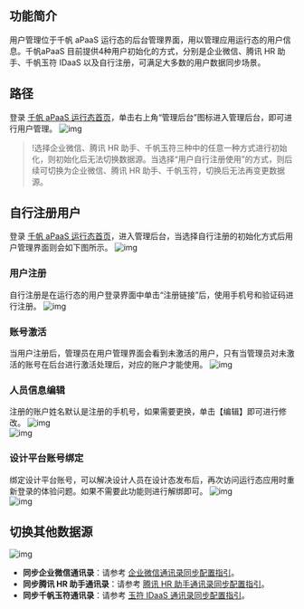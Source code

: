 ## 功能简介
用户管理位于千帆 aPaaS 运行态的后台管理界面，用以管理应用运行态的用户信息。千帆aPaaS 目前提供4种用户初始化的方式，分别是企业微信、腾讯 HR 助手、千帆玉符 IDaaS 以及自行注册，可满足大多数的用户数据同步场景。

## 路径
登录 [千帆 aPaaS 运行态首页](https://apaas.cloud.tencent.com/)，单击右上角“管理后台”图标进入管理后台，即可进行用户管理。
![img](https://main.qcloudimg.com/raw/f825b97460cc314cc709b3af3f7c2b24.png)        
>!选择企业微信、腾讯 HR 助手、千帆玉符三种中的任意一种方式进行初始化，则初始化后无法切换数据源。当选择“用户自行注册使用”的方式，则后续可切换为企业微信、腾讯 HR 助手、千帆玉符，切换后无法再变更数据源。



## **自行注册用户**
登录 [千帆 aPaaS 运行态首页](https://apaas.cloud.tencent.com/)，进入管理后台，当选择自行注册的初始化方式后用户管理界面则会如下图所示。
![img](https://main.qcloudimg.com/raw/6dc7c742ab58e8682e9f678a8cfd5815.png)        

### **用户注册**
自行注册是在运行态的用户登录界面中单击“注册链接”后，使用手机号和验证码进行注册。
![img](https://main.qcloudimg.com/raw/37ddcc7b7fee41050ab9faf706296938.png)        

### **账号激活**
当用户注册后，管理员在用户管理界面会看到未激活的用户，只有当管理员对未激活的账号在后台进行激活处理后，对应的账户才能使用。
![img](https://main.qcloudimg.com/raw/76d81672a78a715e5edeb4a461e7643d.png)        

### **人员信息编辑**
注册的账户姓名默认是注册的手机号，如果需要更换，单击【编辑】即可进行修改。
![img](https://main.qcloudimg.com/raw/e4279cd63c829a0ae26bc86059ea5a11.png)        
![img](https://main.qcloudimg.com/raw/afc99f9cd6cc8cdaa0e3d21d627e578c.png)        

### **设计平台账号绑定**
绑定设计平台账号，可以解决设计人员在设计态发布后，再次访问运行态应用时重新登录的体验问题。如果不需要此功能则进行解绑即可。
![img](https://main.qcloudimg.com/raw/0f4f8559324a5bf1fdbb18f93978dee4.png)        
 ![img](https://main.qcloudimg.com/raw/77ebe1f398abdb890d302dde62594470.png)        

## **切换其他数据源**
![img](https://main.qcloudimg.com/raw/4914278df1b7c6f0676368783a8b234a.png)        
- **同步企业微信通讯录**：请参考 [企业微信通讯录同步配置指引](https://cloud.tencent.com/document/product/1365/57495)。
- **同步腾讯 HR 助手通讯录**：请参考 [腾讯 HR 助手通讯录同步配置指引](https://cloud.tencent.com/document/product/1365/57496)。
- **同步千帆玉符通讯录**：请参考 [玉符 IDaaS 通讯录同步配置指引](https://cloud.tencent.com/document/product/1365/57500)。

